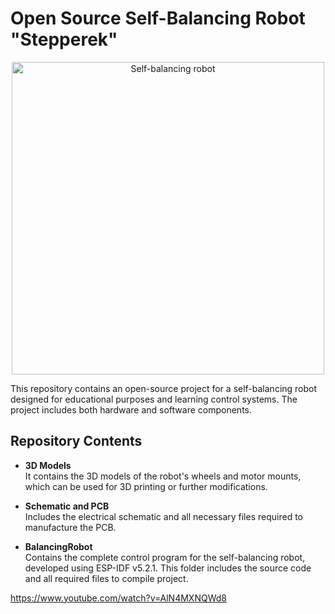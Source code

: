 # Open Source Self-Balancing Robot "Stepperek"

<p align="center">
  <img src="img/self_balancing_robot.jpg" alt="Self-balancing robot" width="500">
</p>

This repository contains an open-source project for a self-balancing robot designed for educational purposes and learning control systems. The project includes both hardware and software components.
## Repository Contents

- **3D Models**  
It contains the 3D models of the robot's wheels and motor mounts, which can be used for 3D printing or further modifications.

- **Schematic and PCB**  
Includes the electrical schematic and all necessary files required to manufacture the PCB.

- **BalancingRobot**  
Contains the complete control program for the self-balancing robot, developed using ESP-IDF v5.2.1. This folder includes the source code and all required files to compile project.

https://www.youtube.com/watch?v=AlN4MXNQWd8
